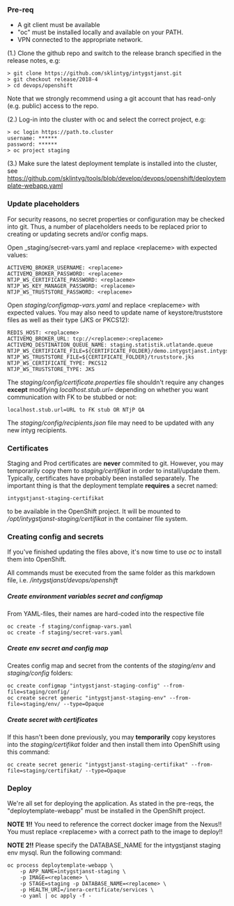 ### Pre-req

- A git client must be available
- "oc" must be installed locally and available on your PATH.
- VPN connected to the appropriate network.

(1.) Clone the github repo and switch to the release branch specified in the release notes, e.g:

    
    > git clone https://github.com/sklintyg/intygstjanst.git
    > git checkout release/2018-4
    > cd devops/openshift
    
Note that we strongly recommend using a git account that has read-only (e.g. public) access to the repo.
    
(2.) Log-in into the cluster with oc and select the correct project, e.g:

    
    > oc login https://path.to.cluster
    username: ******
    password: ******
    > oc project staging

(3.) Make sure the latest deployment template is installed into the cluster, see https://github.com/sklintyg/tools/blob/develop/devops/openshift/deploytemplate-webapp.yaml

### Update placeholders

For security reasons, no secret properties or configuration may be checked into git. Thus, a number of placeholders needs to be replaced prior to creating or updating secrets and/or config maps.

Open _staging/secret-vars.yaml and replace \<replaceme\> with expected values:

    ACTIVEMQ_BROKER_USERNAME: <replaceme>
    ACTIVEMQ_BROKER_PASSWORD: <replaceme>
    NTJP_WS_CERTIFICATE_PASSWORD: <replaceme>
    NTJP_WS_KEY_MANAGER_PASSWORD: <replaceme>
    NTJP_WS_TRUSTSTORE_PASSWORD: <replaceme>

Open _staging/configmap-vars.yaml_ and replace \<replaceme\> with expected values. You may also need to update name of keystore/truststore files as well as their type (JKS or PKCS12):

    REDIS_HOST: <replaceme>
    ACTIVEMQ_BROKER_URL: tcp://<replaceme>:<replaceme>
    ACTIVEMQ_DESTINATION_QUEUE_NAME: staging.statistik.utlatande.queue
    NTJP_WS_CERTIFICATE_FILE=${CERTIFICATE_FOLDER}/demo.intygstjanst.intygstjanster.se.p12
    NTJP_WS_TRUSTSTORE_FILE=${CERTIFICATE_FOLDER}/truststore.jks
    NTJP_WS_CERTIFICATE_TYPE: PKCS12
    NTJP_WS_TRUSTSTORE_TYPE: JKS
    
The _staging/config/certificate.properties_ file shouldn't require any changes **except** modifying _localhost.stub.url=_ depending on whether you want communication with FK to be stubbed or not:

    localhost.stub.url=URL to FK stub OR NTjP QA
    
The _staging/config/recipients.json_ file may need to be updated with any new intyg recipients.
    
    
### Certificates
Staging and Prod certificates are **never** commited to git. However, you may temporarily copy them to _staging/certifikat_ in order to install/update them. Typically, certificates have probably been installed separately. The important thing is that the deployment template **requires** a secret named:

    intygstjanst-staging-certifikat
    
to be available in the OpenShift project. It will be mounted to _/opt/intygstjanst-staging/certifikat_ in the container file system.

### Creating config and secrets
If you've finished updating the files above, it's now time to use _oc_ to install them into OpenShift.

All commands must be executed from the same folder as this markdown file, i.e. _/intygstjanst/devops/openshift_    

##### Create environment variables secret and configmap
From YAML-files, their names are hard-coded into the respective file

    oc create -f staging/configmap-vars.yaml
    oc create -f staging/secret-vars.yaml
    
##### Create env secret and config map
Creates config map and secret from the contents of the _staging/env_ and _staging/config_ folders:

    oc create configmap "intygstjanst-staging-config" --from-file=staging/config/
    oc create secret generic "intygstjanst-staging-env" --from-file=staging/env/ --type=Opaque
    
##### Create secret with certificates
If this hasn't been done previously, you may **temporarily** copy keystores into the _staging/certifikat_ folder and then install them into OpenShift using this command:

    oc create secret generic "intygstjanst-staging-certifikat" --from-file=staging/certifikat/ --type=Opaque

### Deploy
We're all set for deploying the application. As stated in the pre-reqs, the "deploytemplate-webapp" must be installed in the OpenShift project.

**NOTE 1!!** You need to reference the correct docker image from the Nexus!! You must replace \<replaceme\> with a correct path to the image to deploy!!

**NOTE 2!!** Please specify the DATABASE_NAME for the intygstjanst staging env mysql.
Run the following command:

    oc process deploytemplate-webapp \
        -p APP_NAME=intygstjanst-staging \
        -p IMAGE=<replaceme> \
        -p STAGE=staging -p DATABASE_NAME=<replaceme> \
        -p HEALTH_URI=/inera-certificate/services \
        -o yaml | oc apply -f -
